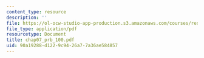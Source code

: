```yaml
---
content_type: resource
description: ''
file: https://ol-ocw-studio-app-production.s3.amazonaws.com/courses/res-6-001-continuum-electromechanics-spring-2009/90a19288d1229c9426a77a36ae584857_chap07_prb_100.pdf
file_type: application/pdf
resourcetype: Document
title: chap07_prb_100.pdf
uid: 90a19288-d122-9c94-26a7-7a36ae584857
---
```

